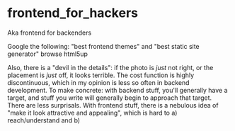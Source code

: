 # frontend_for_hackers
Aka frontend for backenders


Google the following: "best frontend themes"
and "best static site generator"
browse html5up

Also, there is a "devil in the details": if the photo is *just* not right, or the placement is *just* off, it looks terrible. The cost function is highly discontinuous, which in my opinion is less so often in backend development. To make concrete: with backend stuff, you'll generally have a target, and stuff you write will generally begin to approach that target. There are less surprisals. With frontend stuff, there is a nebulous idea of "make it look attractive and appealing", which is hard to a) reach/understand and b)   
